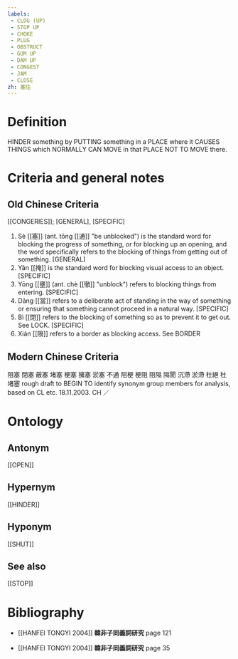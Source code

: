 ```yaml
---
labels: 
 - CLOG (UP)
 - STOP UP
 - CHOKE
 - PLUG
 - OBSTRUCT
 - GUM UP
 - DAM UP
 - CONGEST
 - JAM
 - CLOSE
zh: 塞住
---
```


# Definition
HINDER something by PUTTING something in a PLACE where it CAUSES THINGS which NORMALLY CAN MOVE in that PLACE NOT TO MOVE there.
# Criteria and general notes
## Old Chinese Criteria
[[CONGERIES]]; [GENERAL], [SPECIFIC]
1. Sè [[塞]] (ant. tōng [[通]] "be unblocked") is the standard word for blocking the progress of something, or for blocking up an opening, and the word specifically refers to the blocking of things from getting out of something.
[GENERAL]
2. Yǎn [[掩]] is the standard word for blocking visual access to an object.
[SPECIFIC]
3. Yōng [[壅]] (ant. chè [[徹]] "unblock") refers to blocking things from entering.
[SPECIFIC]
4. Dāng [[當]] refers to a deliberate act of standing in the way of something or ensuring that something cannot proceed in a natural way.
[SPECIFIC]
5. Bì [[閉]] refers to the blocking of something so as to prevent it to get out. See LOCK.
[SPECIFIC]
6. Xiàn [[限]] refers to a border as blocking access. See BORDER
## Modern Chinese Criteria
阻塞
閉塞
蔽塞
堵塞
梗塞
擁塞
淤塞
不通
阻梗
梗阻
阻隔
隔閡
沉滯
淤滯
杜絕
杜
堵塞
rough draft to BEGIN TO identify synonym group members for analysis, based on CL etc. 18.11.2003. CH ／
# Ontology

## Antonym
[[OPEN]]
## Hypernym
[[HINDER]]
## Hyponym
[[SHUT]]
## See also
[[STOP]]
# Bibliography
- [[HANFEI TONGYI 2004]]
**韓非子同義詞研究** page 121

- [[HANFEI TONGYI 2004]]
**韓非子同義詞研究** page 35
